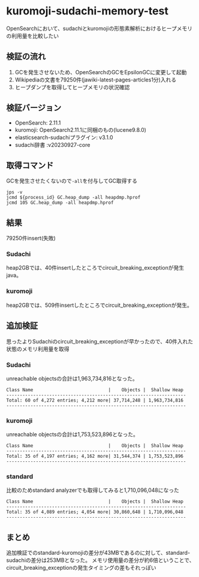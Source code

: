 # kuromoji-sudachi-memory-test
OpenSearchにおいて、sudachiとkuromojiの形態素解析におけるヒープメモリの利用量を比較したい

## 検証の流れ
1. GCを発生させないため、OpenSearchのGCをEpsilonGCに変更して起動
2. Wikipediaの文書を79250件(jawiki-latest-pages-articles1分)入れる
3. ヒープダンプを取得してヒープメモリの状況確認

## 検証バージョン
* OpenSearch: 2.11.1
* kuromoji: OpenSearch2.11.1に同梱のもの(lucene9.8.0)
* elasticsearch-sudachiプラグイン: v3.1.0
* sudachi辞書 :v20230927-core


## 取得コマンド
GCを発生させたくないので`-all`を付与してGC取得する
```
jps -v
jcmd ${process_id} GC.heap_dump -all heapdmp.hprof
jcmd 105 GC.heap_dump -all heapdmp.hprof
```

## 結果
79250件insert(失敗)
### Sudachi
heap2GBでは、40件insertしたところでcircuit_breaking_exceptionが発生java。

### kuromoji
heap2GBでは、509件insertしたところでcircuit_breaking_exceptionが発生。


## 追加検証
思ったよりSudachiのcircuit_breaking_exceptionが早かったので、40件入れた状態のメモリ利用量を取得
### Sudachi
unreachable objectsの合計は1,963,734,816となった。
```
Class Name                            |    Objects |  Shallow Heap
-------------------------------------------------------------------
Total: 60 of 4,272 entries; 4,212 more| 37,714,248 | 1,963,734,816
-------------------------------------------------------------------
```

### kuromoji
unreachable objectsの合計は1,753,523,896となった。
```
Class Name                            |    Objects |  Shallow Heap
-------------------------------------------------------------------
Total: 35 of 4,197 entries; 4,162 more| 31,544,374 | 1,753,523,896
-------------------------------------------------------------------
```


### standard
比較のためstandard analyzerでも取得してみると1,710,096,048になった
```
Class Name                            |    Objects |  Shallow Heap
-------------------------------------------------------------------
Total: 35 of 4,089 entries; 4,054 more| 30,860,648 | 1,710,096,048
-------------------------------------------------------------------
```

## まとめ
追加検証でのstandard-kuromojiの差分が43MBであるのに対して、standard-sudachiの差分は253MBとなった。
メモリ使用量の差分が約6倍ということで、circuit_breaking_exceptionの発生タイミングの差もそれっぽい
